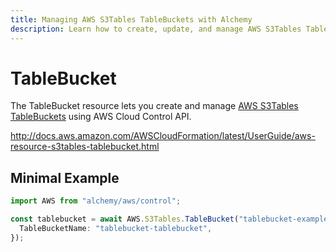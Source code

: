 ```yaml
---
title: Managing AWS S3Tables TableBuckets with Alchemy
description: Learn how to create, update, and manage AWS S3Tables TableBuckets using Alchemy Cloud Control.
---
```


# TableBucket

The TableBucket resource lets you create and manage [AWS S3Tables TableBuckets](https://docs.aws.amazon.com/s3tables/latest/userguide/) using AWS Cloud Control API.

http://docs.aws.amazon.com/AWSCloudFormation/latest/UserGuide/aws-resource-s3tables-tablebucket.html

## Minimal Example

```ts
import AWS from "alchemy/aws/control";

const tablebucket = await AWS.S3Tables.TableBucket("tablebucket-example", {
  TableBucketName: "tablebucket-tablebucket",
});
```

